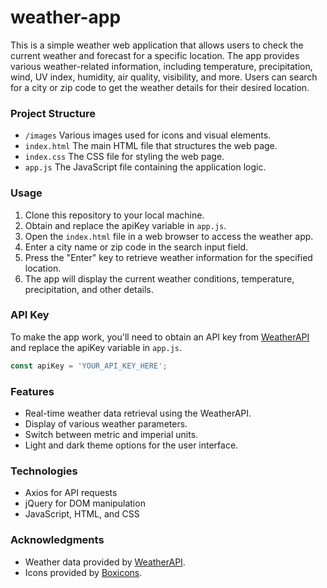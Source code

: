 # weather-app
This is a simple weather web application that allows users to check the current weather and forecast for a specific location. The app provides various weather-related information, including temperature, precipitation, wind, UV index, humidity, air quality, visibility, and more. Users can search for a city or zip code to get the weather details for their desired location.

### Project Structure
* `/images` Various images used for icons and visual elements.
* `index.html` The main HTML file that structures the web page.
* `index.css`  The CSS file for styling the web page.
* `app.js` The JavaScript file containing the application logic.

### Usage
1. Clone this repository to your local machine.
2. Obtain and replace the apiKey variable in `app.js`.
3. Open the `index.html` file in a web browser to access the weather app.
4. Enter a city name or zip code in the search input field.
5. Press the "Enter" key to retrieve weather information for the specified location.
6. The app will display the current weather conditions, temperature, precipitation, and other details.

### API Key
To make the app work, you'll need to obtain an API key from [WeatherAPI](https://www.weatherapi.com/) and replace the apiKey variable in `app.js`.

```javascript
const apiKey = 'YOUR_API_KEY_HERE';
```

### Features
* Real-time weather data retrieval using the WeatherAPI.
* Display of various weather parameters.
* Switch between metric and imperial units.
* Light and dark theme options for the user interface.

### Technologies
* Axios for API requests
* jQuery for DOM manipulation
* JavaScript, HTML, and CSS

### Acknowledgments
* Weather data provided by [WeatherAPI](https://www.weatherapi.com/).
* Icons provided by [Boxicons](https://boxicons.com/?query=).
